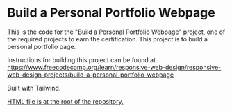 # Build a Personal Portfolio Webpage

This is the code for the "Build a Personal Portfolio Webpage" project, one of the required projects to earn the certification. This project is to build a personal portfolio page.

Instructions for building this project can be found at https://www.freecodecamp.org/learn/responsive-web-design/responsive-web-design-projects/build-a-personal-portfolio-webpage

Built with Tailwind.

[HTML file is at the root of the repository.](../../index.html)